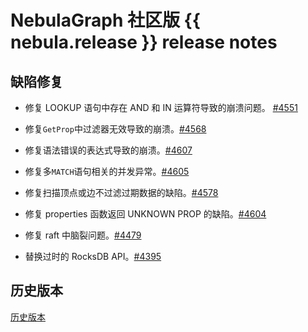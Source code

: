 # NebulaGraph 社区版 {{ nebula.release }} release notes

## 缺陷修复

- 修复 LOOKUP 语句中存在 AND 和 IN 运算符导致的崩溃问题。 [#4551](https://github.com/vesoft-inc/nebula/issues/4551)

- 修复`GetProp`中过滤器无效导致的崩溃。[#4568](https://github.com/vesoft-inc/nebula/pull/4568)

- 修复语法错误的表达式导致的崩溃。[#4607](https://github.com/vesoft-inc/nebula/pull/4607)

- 修复多`MATCH`语句相关的并发异常。[#4605](https://github.com/vesoft-inc/nebula/pull/4605)

- 修复扫描顶点或边不过滤过期数据的缺陷。[#4578](https://github.com/vesoft-inc/nebula/pull/4578)

- 修复 properties 函数返回 UNKNOWN PROP 的缺陷。[#4604](https://github.com/vesoft-inc/nebula/pull/4604)

- 修复 raft 中脑裂问题。[#4479](https://github.com/vesoft-inc/nebula/pull/4479)

- 替换过时的 RocksDB API。[#4395](https://github.com/vesoft-inc/nebula/pull/4395)

## 历史版本

[历史版本](https://nebula-graph.com.cn/tags/release-note/)